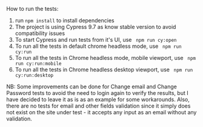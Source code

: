 How to run the tests:

1. run  ``` npm install ```  to install dependencies
2. The project is using Cypress 9.7 as know stable version to avoid compatibility issues
3. To start Cypress and run tests from it's UI, use  ``` npm run cy:open```
4. To run all the tests in default chrome headless mode, use  ``` npm run cy:run```
5. To run all the tests in Chrome headless mode, mobile viewport, use  ``` npm run cy:run:mobile```
6. To run all the tests in Chrome headless desktop viewport, use  ``` npm run cy:run:desktop```


NB:
Some improvements can be done for Change email and Change Password tests to avoid the need to login again to verify the results,
but I have decided to leave it as is as an example for some workarounds.
Also, there are no tests for email and other fields validation since it simply does not exist on the site under test - it accepts any input as an email without any validation.